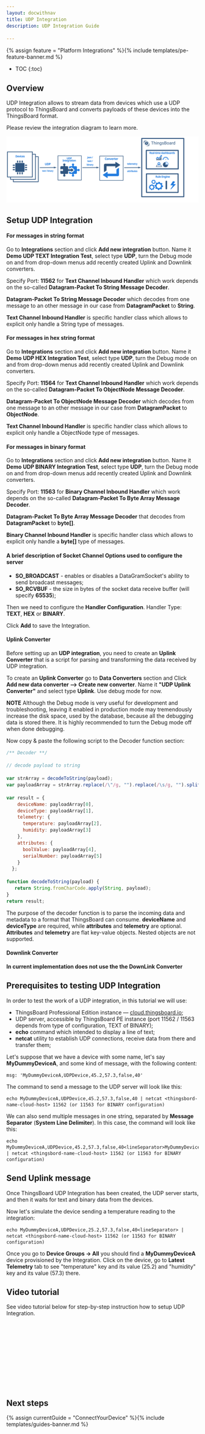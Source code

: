 ```yaml
---
layout: docwithnav
title: UDP Integration
description: UDP Integration Guide 

---
```


{% assign feature = "Platform Integrations" %}{% include templates/pe-feature-banner.md %}

* TOC
{:toc}

## Overview

UDP Integration allows to stream data from devices which use a UDP protocol to ThingsBoard and converts payloads of these devices into the ThingsBoard format.

Please review the integration diagram to learn more.

![image](/images/user-guide/integrations/udp-integration.svg)

## Setup UDP Integration


#### For messages in string format

Go to **Integrations** section and click **Add new integration** button.
Name it **Demo UDP TEXT Integration Test**, select type **UDP**, turn the Debug mode on and from drop-down menus add recently created Uplink and Downlink converters.

Specify Port: **11562** for **Text Channel Inbound Handler** which work depends on the so-called **Datagram-Packet To String Message Decoder**.

**Datagram-Packet To String Message Decoder** which decodes from one message to an other message in our case from **DatagramPacket** to **String**.<br>

**Text Channel Inbound Handler** is specific handler class which allows to explicit only handle a String type of messages.<br>

#### For messages in hex string format

Go to **Integrations** section and click **Add new integration** button.
Name it **Demo UDP HEX Integration Test**, select type **UDP**, turn the Debug mode on and from drop-down menus add recently created Uplink and Downlink converters.

Specify Port: **11564** for **Text Channel Inbound Handler** which work depends on the so-called **Datagram-Packet To ObjectNode Message Decoder**.

**Datagram-Packet To ObjectNode Message Decoder** which decodes from one message to an other message in our case from **DatagramPacket** to **ObjectNode**.<br>

**Text Channel Inbound Handler** is specific handler class which allows to explicit only handle a ObjectNode type of messages.<br>

#### For messages in binary format

Go to **Integrations** section and click **Add new integration** button.
Name it **Demo UDP BINARY Integration Test**, select type **UDP**, turn the Debug mode on and from drop-down menus add recently created Uplink and Downlink converters.

Specify Port: **11563** for **Binary Channel Inbound Handler** which work depends on the so-called **Datagram-Packet To Byte Array Message Decoder**.

**Datagram-Packet To Byte Array Message Decoder** that decodes from **DatagramPacket** to **byte[]**.<br>

**Binary Channel Inbound Handler** is specific handler class which allows to explicit only handle a **byte[]** type of messages.<br>

#### A brief description of Socket Channel Options used to configure the server
- **SO_BROADCAST** - enables or disables a DataGramSocket's ability to send broadcast messages;
- **SO_RCVBUF** - the size in bytes of the socket data receive buffer (will specify **65535**);

Then we need to configure the **Handler Configuration**.
Handler Type: **TEXT**, **HEX** or **BINARY**.

Click **Add** to save the Integration.

#### Uplink Converter

Before setting up an **UDP integration**, you need to create an **Uplink Converter** that is a script for parsing and transforming the data received by UDP integration.

To create an **Uplink Converter** go to **Data Converters** section and Click **Add new data converter —> Create new converter**.
Name it **"UDP Uplink Converter"** and select type **Uplink**. Use debug mode for now.

**NOTE** Although the Debug mode is very useful for development and troubleshooting, leaving it enabled in production mode may tremendously increase the disk space, used by the database, because all the debugging data is stored there. It is highly recommended to turn the Debug mode off when done debugging. 

Now copy & paste the following script to the Decoder function section:

```javascript
/** Decoder **/

// decode payload to string

var strArray = decodeToString(payload);
var payloadArray = strArray.replace(/\"/g, "").replace(/\s/g, "").split(',');

var result = {
    deviceName: payloadArray[0],
    deviceType: payloadArray[1],
    telemetry: {
      temperature: payloadArray[2],
      humidity: payloadArray[3]
    },
    attributes: {
      boolValue: payloadArray[4],
      serialNumber: payloadArray[5]
    }
  };

function decodeToString(payload) {
   return String.fromCharCode.apply(String, payload);
}
return result;

``` 

The purpose of the decoder function is to parse the incoming data and metadata to a format that ThingsBoard can consume. 
**deviceName** and **deviceType** are required, while **attributes** and **telemetry** are optional.
**Attributes** and **telemetry** are flat key-value objects. Nested objects are not supported.

#### Downlink Converter

**In current implementation does not use the the DownLink Converter**

## Prerequisites to testing **UDP Integration**

In order to test the work of a UDP integration, in this tutorial we will use:

 - ThingsBoard Professional Edition instance — [cloud.thingsboard.io](https://cloud.thingsboard.io);
 - UDP server, accessible by ThingsBoard PE instance (port 11562 / 11563 depends from type of configuration, TEXT of BINARY);
 - **echo** command which intended to display a line of text;   
 - **netcat** utility to establish UDP connections, receive data from there and transfer them;    

Let's suppose that we have a device with some name, let's say **MyDummyDeviceA**, and some kind of message, with the following content:

```shell
msg: 'MyDummyDeviceA,UDPDevice,45.2,57.3,false,40'
```

The command to send a message to the UDP server will look like this:

```shell
echo MyDummyDeviceA,UDPDevice,45.2,57.3,false,40 | netcat <thingsbord-name-cloud-host> 11562 (or 11563 for BINARY configuration)
```

We can also send multiple messages in one string, separated by **Message Separator** (**System Line Delimiter**).
In this case, the command will look like this:

```shell
echo MyDummyDeviceA,UDPDevice,45.2,57.3,false,40<lineSeparator>MyDummyDeviceB,UDPDevice,39.2,81.2,true,39 | netcat <thingsbord-name-cloud-host> 11562 (or 11563 for BINARY configuration)
```

## Send Uplink message

Once ThingsBoard UDP Integration has been created, the UDP server starts, and then it waits for text and binary data from the devices.

Now let's simulate the device sending a temperature reading to the integration:

```shell
echo MyDummyDeviceA,UDPDevice,25.2,57.3,false,40<lineSeparator> | netcat <thingsbord-name-cloud-host> 11562 (or 11563 for BINARY configuration)
```

Once you go to **Device Groups -> All** you should find a **MyDummyDeviceA** device provisioned by the Integration.
Click on the device, go to **Latest Telemetry** tab to see "temperature" key and its value (25.2) and "humidity" key and its value (57.3) there.

## Video tutorial
 
See video tutorial below for step-by-step instruction how to setup UDP Integration.

<br/>
<div id="video">  
 <div id="video_wrapper">
     <iframe src="" frameborder="0" allowfullscreen></iframe>
 </div>
</div> 

## Next steps

{% assign currentGuide = "ConnectYourDevice" %}{% include templates/guides-banner.md %}